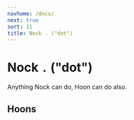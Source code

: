 ```yaml
---
navhome: /docs/
next: true
sort: 11
title: Nock . ("dot")
---
```


# Nock `.` ("dot")

Anything Nock can do, Hoon can do also.

## Hoons

<list dataPreview="true" className="runes"></list>
